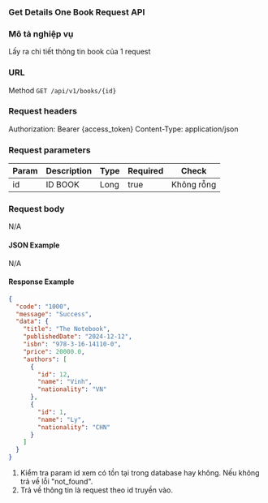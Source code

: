### Get Details One Book Request API

### Mô tả nghiệp vụ

Lấy ra chi tiết thông tin book của 1 request

### URL

Method `GET /api/v1/books/{id}`

### Request headers

Authorization: Bearer {access_token}
Content-Type: application/json

### Request parameters

| Param | Description | Type | Required | Check      |
|-------|-------------|------|----------|------------|
| id    | ID BOOK     | Long | true     | Không rỗng |

### Request body

N/A

#### JSON Example

N/A

#### Response Example

```json
{
  "code": "1000",
  "message": "Success",
  "data": {
    "title": "The Notebook",
    "publishedDate": "2024-12-12",
    "isbn": "978-3-16-14110-0",
    "price": 20000.0,
    "authors": [
      {
        "id": 12,
        "name": "Vinh",
        "nationality": "VN"
      },
      {
        "id": 1,
        "name": "Ly",
        "nationality": "CHN"
      }
    ]
  }
}
```

1. Kiểm tra param id xem có tồn tại trong database hay không. Nếu không trả về lỗi "not_found".
2. Trả về thông tin là request theo id truyền vào.